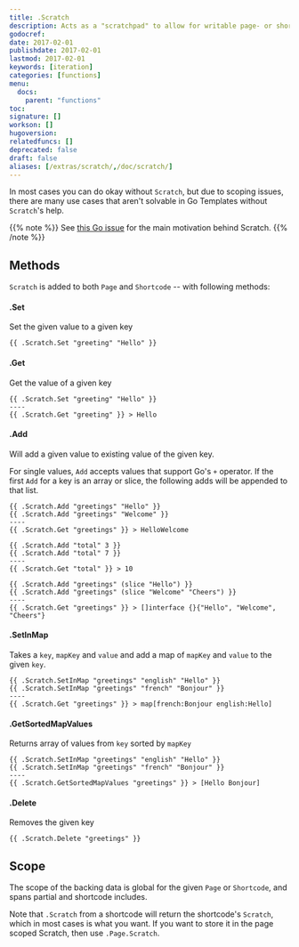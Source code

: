 ```yaml
---
title: .Scratch
description: Acts as a "scratchpad" to allow for writable page- or shortcode-scoped variables.
godocref:
date: 2017-02-01
publishdate: 2017-02-01
lastmod: 2017-02-01
keywords: [iteration]
categories: [functions]
menu:
  docs:
    parent: "functions"
toc:
signature: []
workson: []
hugoversion:
relatedfuncs: []
deprecated: false
draft: false
aliases: [/extras/scratch/,/doc/scratch/]
---
```


In most cases you can do okay without `Scratch`, but due to scoping issues, there are many use cases that aren't solvable in Go Templates without `Scratch`'s help.

{{% note %}}
See [this Go issue](https://github.com/golang/go/issues/10608) for the main motivation behind Scratch.
{{% /note %}}

## Methods

`Scratch` is added to both `Page` and `Shortcode` -- with following methods:

#### .Set
Set the given value to a given key

```go-html-template
{{ .Scratch.Set "greeting" "Hello" }}
```
#### .Get
Get the value of a given key

```go-html-template
{{ .Scratch.Set "greeting" "Hello" }}
----
{{ .Scratch.Get "greeting" }} > Hello
```

#### .Add
Will add a given value to existing value of the given key. 

For single values, `Add` accepts values that support Go's `+` operator. If the first `Add` for a key is an array or slice, the following adds will be appended to that list.

```go-html-template
{{ .Scratch.Add "greetings" "Hello" }}
{{ .Scratch.Add "greetings" "Welcome" }}
----
{{ .Scratch.Get "greetings" }} > HelloWelcome
```

```go-html-template
{{ .Scratch.Add "total" 3 }}
{{ .Scratch.Add "total" 7 }}
----
{{ .Scratch.Get "total" }} > 10
```


```go-html-template
{{ .Scratch.Add "greetings" (slice "Hello") }}
{{ .Scratch.Add "greetings" (slice "Welcome" "Cheers") }}
----
{{ .Scratch.Get "greetings" }} > []interface {}{"Hello", "Welcome", "Cheers"}
```

#### .SetInMap
Takes a `key`, `mapKey` and `value` and add a map of `mapKey` and `value` to the given `key`.

```go-html-template
{{ .Scratch.SetInMap "greetings" "english" "Hello" }}
{{ .Scratch.SetInMap "greetings" "french" "Bonjour" }}
----
{{ .Scratch.Get "greetings" }} > map[french:Bonjour english:Hello]
```

#### .GetSortedMapValues
Returns array of values from `key` sorted by `mapKey`

```go-html-template
{{ .Scratch.SetInMap "greetings" "english" "Hello" }}
{{ .Scratch.SetInMap "greetings" "french" "Bonjour" }}
----
{{ .Scratch.GetSortedMapValues "greetings" }} > [Hello Bonjour]
```
#### .Delete
Removes the given key

```go-html-template
{{ .Scratch.Delete "greetings" }}
```

## Scope
The scope of the backing data is global for the given `Page` or `Shortcode`, and spans partial and shortcode includes.

Note that `.Scratch` from a shortcode will return the shortcode's `Scratch`, which in most cases is what you want. If you want to store it in the page scoped Scratch, then use `.Page.Scratch`.




[pagevars]: /variables/page/
